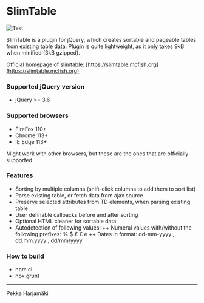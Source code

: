 # SlimTable

![Test](https://github.com/mcfizh/slimtable/actions/workflows/test-workflow.yml/badge.svg)

SlimTable is a plugin for jQuery, which creates sortable and pageable tables from existing table data. Plugin is quite lightweight, as it only takes 9kB when minified (3kB gzipped).

Official homepage of slimtable: [https://slimtable.mcfish.org](https://slimtable.mcfish.org)

### Supported jQuery version

- jQuery >= 3.6

### Supported browsers

- FireFox 110+
- Chrome 113+
- IE Edge 113+

Might work with other browsers, but these are the ones that are officially supported.

### Features

- Sorting by multiple columns (shift-click columns to add them to sort list)
- Parse existing table, or fetch data from ajax source
- Preserve selected attributes from TD elements, when parsing existing table
- User definable callbacks before and after sorting
- Optional HTML cleaner for sortable data
- Autodetection of following values:
  ++ Numeral values with/without the following prefixes: % $ € £ e
  ++ Dates in format: dd-mm-yyyy , dd.mm.yyyy , dd/mm/yyyy

### How to build

- npm ci
- npx grunt

---

Pekka Harjamäki
